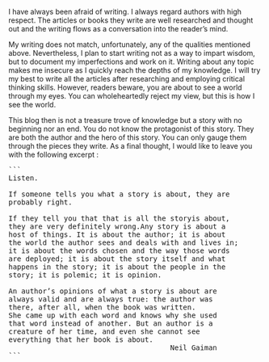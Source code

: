 
I have always been afraid of writing. I always regard authors with high respect. The articles or books they write are well researched and thought out and the writing flows as a conversation into the reader’s mind. 

My writing does not match, unfortunately, any of the qualities mentioned above. Nevertheless, I plan to start writing not as a way to impart wisdom, but to document my imperfections and work on it. Writing about any topic makes me insecure as I quickly reach the depths of my knowledge. I will try my best to write all the articles after researching and employing critical thinking skills. However, readers beware, you are about to see a world through my eyes. You can wholeheartedly reject my view, but this is how I see the world.

This blog then is not a treasure trove of knowledge but a story with no beginning nor an end. You do not know the protagonist of this story. They are both the author and the hero of this story. You can only gauge them through the pieces they write. As a final thought, I would like to leave you with the following excerpt : 

<pre>
```
Listen.

If someone tells you what a story is about, they are 
probably right.

If they tell you that that is all the storyis about, 
they are very definitely wrong.Any story is about a 
host of things. It is about the author; it is about
the world the author sees and deals with and lives in;
it is about the words chosen and the way those words 
are deployed; it is about the story itself and what 
happens in the story; it is about the people in the 
story; it is polemic; it is opinion.

An author’s opinions of what a story is about are 
always valid and are always true: the author was 
there, after all, when the book was written. 
She came up with each word and knows why she used
that word instead of another. But an author is a 
creature of her time, and even she cannot see 
everything that her book is about.
                                      Neil Gaiman 
```
</pre>

